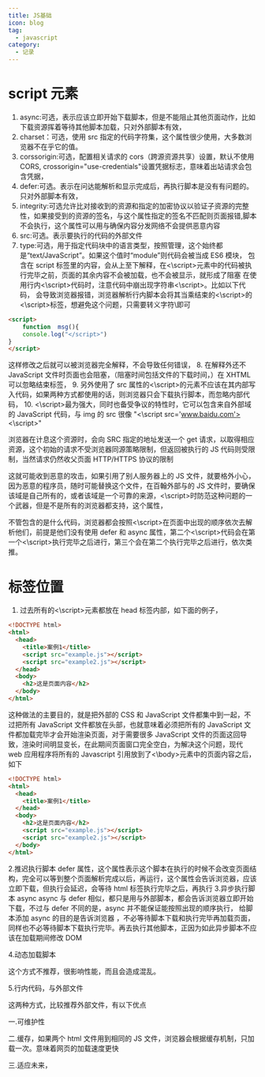 ```yaml
---
title: JS基础
icon: blog
tag:
  - javascript
category:
  - 记录
---
```


# script 元素

1.  async:可选，表示应该立即开始下载脚本，但是不能阻止其他页面动作，比如下载资源挥着等待其他脚本加载，只对外部脚本有效，
2.  charset：可选，使用 src 指定的代码字符集，这个属性很少使用，大多数浏览器不在乎它的值。
3.  corssorigin:可选，配置相关请求的 cors（跨源资源共享）设置，默认不使用 CORS, crossorigin="use-credentials"设置凭据标志，意味着出站请求会包含凭据，
4.  defer:可选。表示在问达能解析和显示完成后，再执行脚本是没有有问题的。只对外部脚本有效，
5.  integrity:可选允许比对接收到的资源和指定的加密协议以验证子资源的完整性，如果接受到的资源的签名，与这个属性指定的签名不匹配则页面报错,脚本不会执行，这个属性可以用与确保内容分发网络不会提供恶意内容
6.  src:可选。表示要执行的代码的外部文件
7.  type:可选，用于指定代码块中的语言类型，按照管理，这个始终都是“text/JavaScript”。如果这个值时“module”则代码会被当成 ES6 模块，
    包含在 script 标签里的内容，会从上至下解释，在<\script>元素中的代码被执行完毕之前，页面的其余内容不会被加载，也不会被显示，就形成了阻塞
    在使用行内<\script>代码时，注意代码中崩出现字符串<\script>。比如以下代码，
    会导致浏览器报错，浏览器解析行内脚本会将其当乘结束的<\script>的<\script>标签，想避免这个问题，只需要转义字符\即可

```html
<script>
	function  msg(){
	console.log("</script>")
}
</script>
```

这样修改之后就可以被浏览器完全解释，不会导致任何错误， 8. 在解释外还不 JavaScript 文件时页面也会阻塞，（阻塞时间包括文件的下载时间，）在 XHTML 可以忽略结束标签， 9. 另外使用了 src 属性的<\script>的元素不应该在其内部写入代码，如果两种方式都使用的话，则浏览器只会下载执行脚本，而忽略内部代码， 10. <\script>最为强大，同时也备受争议的特性时，它可以包含来自外部域的 JavaScript 代码，与 img 的 src 很像
"<\script src='www.baidu.com'><\script>"

浏览器在计息这个资源时，会向 SRC 指定的地址发送一个 get 请求，以取得相应资源，这个初始的请求不受浏览器同源策略限制，但返回被执行的 JS 代码则受限制，当然请求仍然收父页面 HTTP/HTTPS 协议的限制

这就可能收到恶意的攻击，如果引用了别人服务器上的 JS 文件，就要格外小心，因为恶意的程序员，随时可能替换这个文件，在百翰外部与的 JS 文件时，要确保该域是自己所有的，或者该域是一个可靠的来源，<\script>时防范这种问题的一个武器，但是不是所有的浏览器都支持，这个属性，

不管包含的是什么代码，浏览器都会按照<\script>在页面中出现的顺序依次去解析他们，前提是他们没有使用 defer 和 async 属性，第二个<\script>代码会在第一个<\script>执行完毕之后进行，第三个会在第二个执行完毕之后进行，依次类推。

# 标签位置

1. 过去所有的<\script>元素都放在 head 标签内部，如下面的例子，

```html
<!DOCTYPE html>
<html>
  <head>
    <title>案例1</title>
    <script src="example.js"></script>
    <script src="example2.js"></script>
  </head>
  <body>
    <h2>这是页面内容</h2>
  </body>
</html>
```

这种做法的主要目的，就是把外部的 CSS 和 JavaScript 文件都集中到一起，不过把所有 JavaScript 文件都放在头部，也就意味着必须把所有的 JavaScript 文件都加载完毕才会开始渲染页面，对于需要很多 JavaScript 文件的页面这回导致，渲染时间明显变长，在此期间页面窗口完全空白，为解决这个问题，现代 web 应用程序将所有的 Javascript 引用放到了<\body>元素中的页面内容之后，如下

```html
<!DOCTYPE html>
<html>
  <head>
    <title>案例1</title>
  </head>
  <body>
    <h2>这是页面内容</h2>
    <script src="example.js"></script>
    <script src="example2.js"></script>
  </body>
</html>
```

2.推迟执行脚本
defer 属性，这个属性表示这个脚本在执行的时候不会改变页面结构，完全可以等到整个页面解析完成以后，再运行，这个属性会告诉浏览器，应该立即下载，但执行会延迟，会等待 html 标签执行完毕之后，再执行 3.异步执行脚本
async async 与 defer 相似，都只是用与外部脚本，都会告诉浏览器立即开始下载，不过与 defer 不同的是，async 并不能保证能按照出现的顺序执行，
给脚本添加 async 的目的是告诉浏览器 ，不必等待脚本下载和执行完毕再加载页面，同样也不必等待脚本下载执行完毕。再去执行其他脚本，正因为如此异步脚本不应该在加载期间修改 DOM

4.动态加载脚本

这个方式不推荐，很影响性能，而且会造成混乱。

5.行内代码，与外部文件

这两种方式，比较推荐外部文件，有以下优点

一.可维护性

二.缓存，如果两个 html 文件用到相同的 JS 文件，浏览器会根据缓存机制，只加载一次。意味着网页的加载速度更快

三.适应未来，
